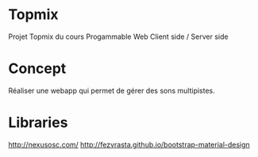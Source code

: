 # Topmix
Projet Topmix du cours Progammable Web Client side / Server side

# Concept
Réaliser une webapp qui permet de gérer des sons multipistes.

# Libraries
http://nexusosc.com/
http://fezvrasta.github.io/bootstrap-material-design